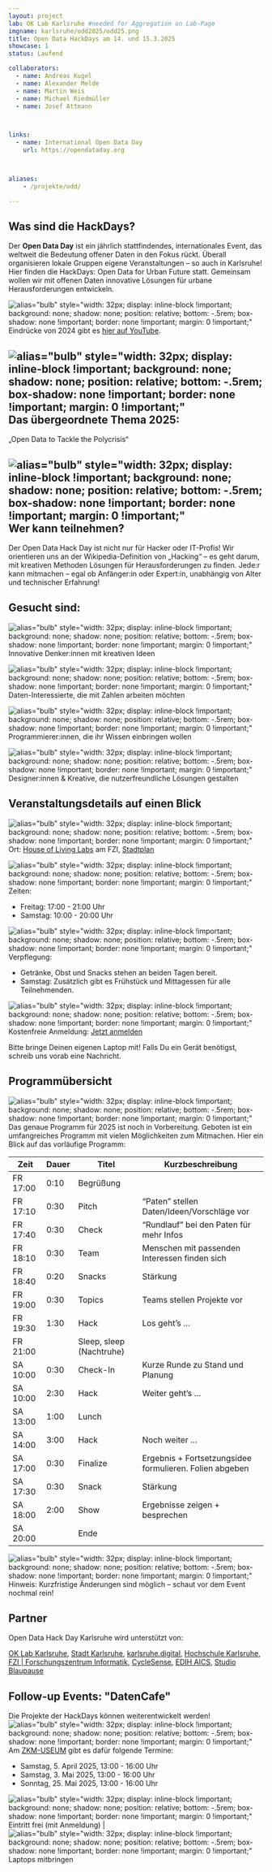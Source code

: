 ```yaml
---
layout: project
lab: OK Lab Karlsruhe #needed for Aggregation on Lab-Page
imgname: karlsruhe/odd2025/odd25.png
title: Open Data HackDays am 14. und 15.3.2025
showcase: 1
status: Laufend

collaborators:
  - name: Andreas Kugel
  - name: Alexander Melde
  - name: Martin Weis
  - name: Michael Riedmüller
  - name: Josef Attmann



links:
  - name: International Open Data Day
    url: https://opendataday.org



aliases:
    - /projekte/odd/

---
```


## Was sind die HackDays? 

Der **Open Data Day** ist ein jährlich stattfindendes, internationales Event, das weltweit die Bedeutung offener Daten in den Fokus rückt. Überall organisieren lokale Gruppen eigene Veranstaltungen – so auch in Karlsruhe!
Hier finden die HackDays: Open Data for Urban Future statt. Gemeinsam wollen wir mit offenen Daten innovative Lösungen für urbane Herausforderungen entwickeln.

![alias="bulb" style="width: 32px; display: inline-block !important;  background: none;  shadow: none; position: relative; bottom: -.5rem;  box-shadow: none !important; border: none !important; margin: 0 !important;"](/icons/camera.svg) Eindrücke von 2024 gibt es [hier auf YouTube](https://youtu.be/lFcIXbp3C3Y).

## ![alias="bulb" style="width: 32px; display: inline-block !important;  background: none;  shadow: none; position: relative; bottom: -.5rem;  box-shadow: none !important; border: none !important; margin: 0 !important;"](/icons/bullseye.svg) Das übergeordnete Thema 2025:

„Open Data to Tackle the Polycrisis“

## ![alias="bulb" style="width: 32px; display: inline-block !important;  background: none;  shadow: none; position: relative; bottom: -.5rem;  box-shadow: none !important; border: none !important; margin: 0 !important;"](/icons/lightbulb.svg) Wer kann teilnehmen?
Der Open Data Hack Day ist nicht nur für Hacker oder IT-Profis! Wir orientieren uns an der Wikipedia-Definition von „Hacking“ – es geht darum, mit kreativen Methoden Lösungen für Herausforderungen zu finden.
Jede:r kann mitmachen – egal ob Anfänger:in oder Expert:in, unabhängig von Alter und technischer Erfahrung!

## Gesucht sind:
![alias="bulb" style="width: 32px; display: inline-block !important;  background: none;  shadow: none; position: relative; bottom: -.5rem;  box-shadow: none !important; border: none !important; margin: 0 !important;"](/icons/check.svg) Innovative Denker:innen mit kreativen Ideen

![alias="bulb" style="width: 32px; display: inline-block !important;  background: none;  shadow: none; position: relative; bottom: -.5rem;  box-shadow: none !important; border: none !important; margin: 0 !important;"](/icons/check.svg) Daten-Interessierte, die mit Zahlen arbeiten möchten

![alias="bulb" style="width: 32px; display: inline-block !important;  background: none;  shadow: none; position: relative; bottom: -.5rem;  box-shadow: none !important; border: none !important; margin: 0 !important;"](/icons/check.svg) Programmierer:innen, die ihr Wissen einbringen wollen

![alias="bulb" style="width: 32px; display: inline-block !important;  background: none;  shadow: none; position: relative; bottom: -.5rem;  box-shadow: none !important; border: none !important; margin: 0 !important;"](/icons/check.svg) Designer:innen & Kreative, die nutzerfreundliche Lösungen gestalten


## Veranstaltungsdetails auf einen Blick
![alias="bulb" style="width: 32px; display: inline-block !important;  background: none;  shadow: none; position: relative; bottom: -.5rem;  box-shadow: none !important; border: none !important; margin: 0 !important;"](/icons/location.svg) Ort: 
[House of Living Labs](https://www.fzi.de/erleben/house-of-living-labs/) am FZI, [Stadtplan](https://geoportal.karlsruhe.de/stadtplan/?page=Hochschulen-und-Forschung&views=Info-Hochschulen-und-Forschung%2CStartseite-Bildung-und-Wissenschaft_DESKTOP#data_s=id%3Awidget_590_output_config_2%3A0%2Cid%3AdataSource_10-18bc919f71f-layer-8%3A3790&widget_376=active_datasource_id:dataSource_3,center:937962.310428569%2C6276842.540873867%2C102100,scale:2410.641933288209,rotation:0&widget_821=active_datasource_id:dataSource_10,center:937958.6485102634%2C6276845.893112048%2C102100,scale:1008.4365139633927,rotation:0) 


![alias="bulb" style="width: 32px; display: inline-block !important;  background: none;  shadow: none; position: relative; bottom: -.5rem;  box-shadow: none !important; border: none !important; margin: 0 !important;"](/icons/time.svg) Zeiten:

  * Freitag: 17:00 - 21:00 Uhr
  * Samstag: 10:00 - 20:00 Uhr


![alias="bulb" style="width: 32px; display: inline-block !important;  background: none;  shadow: none; position: relative; bottom: -.5rem;  box-shadow: none !important; border: none !important; margin: 0 !important;"](/icons/meal.svg) Verpflegung:

  * Getränke, Obst und Snacks stehen an beiden Tagen bereit.
  * Samstag: Zusätzlich gibt es Frühstück und Mittagessen für alle Teilnehmenden.


![alias="bulb" style="width: 32px; display: inline-block !important;  background: none;  shadow: none; position: relative; bottom: -.5rem;  box-shadow: none !important; border: none !important; margin: 0 !important;"](/icons/note.svg) Kostenfreie Anmeldung: [Jetzt anmelden](https://pretix.eu/digital-codes/oddka25/)

Bitte bringe Deinen eigenen Laptop mit! Falls Du ein Gerät benötigst, schreib uns vorab eine Nachricht.

## Programmübersicht
![alias="bulb" style="width: 32px; display: inline-block !important;  background: none;  shadow: none; position: relative; bottom: -.5rem;  box-shadow: none !important; border: none !important; margin: 0 !important;"](/icons/pin.svg) Das genaue Programm für 2025 ist noch in Vorbereitung.
Geboten ist ein umfangreiches Programm mit vielen Möglichkeiten zum Mitmachen. Hier ein Blick auf das vorläufige Programm:

| Zeit | Dauer | Titel | Kurzbeschreibung |
| --- | --- | --- | --- |
| FR 17:00 | 0:10 | Begrüßung | |
| FR 17:10 | 0:30 | Pitch | “Paten” stellen Daten/Ideen/Vorschläge vor |
| FR 17:40 | 0:30 | Check | “Rundlauf” bei den Paten für mehr Infos |
| FR 18:10 | 0:30 | Team | Menschen mit passenden Interessen finden sich |
| FR 18:40 | 0:20 | Snacks | Stärkung |
| FR 19:00 | 0:30 | Topics | Teams stellen Projekte vor |
| FR 19:30 | 1:30 | Hack | Los geht’s … |
| FR 21:00 | | Sleep, sleep (Nachtruhe) | |
| SA 10:00 | 0:30 | Check-In | Kurze Runde zu Stand und Planung |
| SA 10:00 | 2:30 | Hack | Weiter geht’s … |
| SA 13:00 | 1:00 | Lunch | |
| SA 14:00 | 3:00 | Hack | Noch weiter … |
| SA 17:00 | 0:30 | Finalize | Ergebnis + Fortsetzungsidee formulieren. Folien abgeben |
| SA 17:30 | 0:30 | Snack | Stärkung |
| SA 18:00 | 2:00 | Show | Ergebnisse zeigen + besprechen |
| SA 20:00 | | Ende | |

![alias="bulb" style="width: 32px; display: inline-block !important;  background: none;  shadow: none; position: relative; bottom: -.5rem;  box-shadow: none !important; border: none !important; margin: 0 !important;"](/icons/redlight.svg) Hinweis: Kurzfristige Änderungen sind möglich – schaut vor dem Event nochmal rein!

## Partner
Open Data Hack Day Karlsruhe wird unterstützt von:

[OK Lab Karlsruhe](https://ok-lab-karlsruhe.de/),
[Stadt Karlsruhe](https://www.karlsruhe.de/),
[karlsruhe.digital](https://karlsruhe.digital/), 
[Hochschule Karlsruhe](https://www.h-ka.de/),
[FZI | Forschungszentrum Informatik](https://www.fzi.de/),
[CycleSense](https://cyclesense.de/), 
[EDIH AICS](https://digitalhub-ai.de/de/allgemein-2), 
[Studio Blaupause](https://blaupause.studio/)

## Follow-up Events: "DatenCafe"
Die Projekte der HackDays können weiterentwickelt werden! ![alias="bulb" style="width: 32px; display: inline-block !important;  background: none;  shadow: none; position: relative; bottom: -.5rem;  box-shadow: none !important; border: none !important; margin: 0 !important;"](/icons/calendar.svg) Am [ZKM-USEUM](https://zkm.de/de/ausstellungen-veranstaltungen/useum) gibt es dafür folgende Termine:

  * Samstag, 5. April 2025, 13:00 - 16:00 Uhr
  * Samstag, 3. Mai 2025, 13:00 - 16:00 Uhr
  * Sonntag, 25. Mai 2025, 13:00 - 16:00 Uhr

![alias="bulb" style="width: 32px; display: inline-block !important;  background: none;  shadow: none; position: relative; bottom: -.5rem;  box-shadow: none !important; border: none !important; margin: 0 !important;"](/icons/ticket.svg) Eintritt frei (mit Anmeldung) | ![alias="bulb" style="width: 32px; display: inline-block !important;  background: none;  shadow: none; position: relative; bottom: -.5rem;  box-shadow: none !important; border: none !important; margin: 0 !important;"](/icons/computer.svg) Laptops mitbringen


